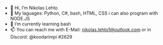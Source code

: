 - 👋 Hi, I’m Nikolas Lehto
- 👀 My laguages: Python, C#, bash, HTML, CSS i can also program with NODE.JS
- 🌱 I’m currently learning bash
- 📫 You can reach me with E-Mail: nikolas.lehto1@outlook.com or in Discord: @koodarimpi #2629
